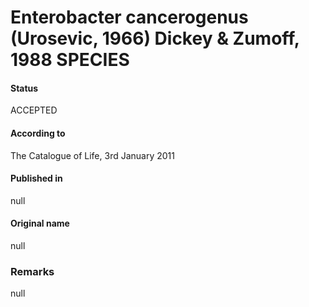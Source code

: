 # Enterobacter cancerogenus (Urosevic, 1966) Dickey & Zumoff, 1988 SPECIES

#### Status
ACCEPTED

#### According to
The Catalogue of Life, 3rd January 2011

#### Published in
null

#### Original name
null

### Remarks
null